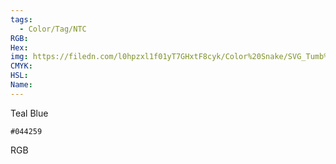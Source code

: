 ```yaml
---
tags:
  - Color/Tag/NTC
RGB:
Hex:
img: https://filedn.com/l0hpzxl1f01yT7GHxtF8cyk/Color%20Snake/SVG_Tumb%20Mass%20No%20Name/044259.svg
CMYK:
HSL:
Name:
---
```

Teal Blue
```palette
#044259
```
RGB
